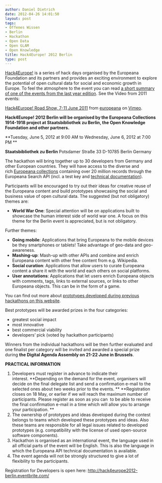 ```yaml
---
author: Daniel Dietrich
date: 2012-04-26 14:01:50
layout: post
tags:
- Offenes Wissen
- Berlin
- Hackathon
- Open Data
- Open GLAM
- Open Knowledge
title: Hack4Europe! 2012 Berlin
type: post
---
```


[Hack4Europe!](http://pro.europeana.eu/web/guest/hackathons) is a series of hack days organised by the Europeana Foundation and its partners and provides an exciting environment to explore the potential of open cultural data for social and economic growth in Europe. To feel the atmosphere to the event you can read [a short summary of one of the events from the last year edition](http://dl.psnc.pl/2011/06/22/podsumowanie-hack4europe/lang-pref/en/). See the Video from 2011 events:

[Hack4Europe! Road Show, 7-11 June 2011](http://vimeo.com/29416377) from [europeana](http://vimeo.com/europeana) on [Vimeo](http://vimeo.com).

**Hack4Europe! 2012 Berlin will be organised by the Europeana Collections 1914-1918 project at Staatsbibliothek zu Berlin, the Open Knowledge Foundation and other partners.**

**Tuesday, June 5, 2012 at 9:00 AM to Wednesday, June 6, 2012 at 7:00 PM
**

**Staatsbibliothek zu Berlin**
Potsdamer Straße 33
D-10785 Berlin
Germany

The hackathon will bring together up to 30 developers from Germany and other European countries. They will have access to the diverse and rich [Europeana collections](http://www.europeana.eu/) containing over 20 million records through the Europeana Search API (incl. a test key and [technical documentation](http://europeanalabs.eu/wiki/EuropeanaOpenSearchAPI)).

Participants will be encouraged to try out their ideas for creative reuse of the Europeana content and build prototypes showcasing the social and business value of open cultural data. The suggested (but not obligatory) themes are:

  * **World War One**: Special attention will be on applications built to showcase the human interest side of world war one. A focus on this theme for the Berlin event is appreciated, but is not obligatory.

Further themes:

  * **Going mobile**: Applications that bring Europeana to the mobile devices be they smartphones or tablets! Take advantage of geo-data and geo-awareness.
  * **Mashing-up**: Mash-up with other APIs and combine and enrich Europeana content with other free content from e.g. Wikipedia.
  * **Social curation**: Applications that allow users to curate Europeana content a share it with the world and each others on social platforms.
  * **User annotations**: Applications that let users enrich Europeana objects with comments, tags, links to external sources, or links to other Europeana objects. This can be in the form of a game.

You can find out more about [prototypes developed during previous hackathons on this website](http://pro.europeana.eu/web/guest/hackathon-prototypes).

Best prototypes will be awarded prizes in the four categories:

  * greatest social impact
  * most innovative
  * best commercial viability
  * developers’ pick (voted by hackathon participants)

Winners from the individual hackathons will be then further evaluated and one finalist per category will be invited and awarded a special prize during **the Digital Agenda Assembly on 21-22 June in Brussels**.

**PRACTICAL INFORMATION**

  1. Developers must register in advance to indicate their interest. **Depending on the demand for the event, organisers will decide on the final delegate list and send a confirmation e-mail to the selected ones about two weeks prior to the events. ** **Registration closes on 18 May, or earlier if we will reach the maximum number of participants. Please register as soon as you can  to be able to receive the final confirmation e-mail in a time which will allow you to arrange your participation. **
  2. The ownership of prototypes and ideas developed during the contest belongs to teams which developed these prototypes and ideas. Also these teams are responsible for all legal issues related to developed prototypes (e.g. compatibility with the license of used open-source software components).
  3. Hackathon is organised as an international event, the language used in all official parts of the event will be English. This is also the language in which the Europeana API technical documentation is available.
  4. The event agenda will not be strongly structured to give a lot of flexibility to the participants.

Registration for Developers is open here: <http://hack4europe2012-berlin.eventbrite.com/>

 
